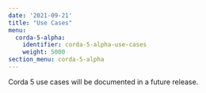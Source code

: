 ```yaml
---
date: '2021-09-21'
title: "Use Cases"
menu:
  corda-5-alpha:
    identifier: corda-5-alpha-use-cases
    weight: 5000
section_menu: corda-5-alpha
---
```


Corda 5 use cases will be documented in a future release.

